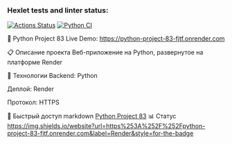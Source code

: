 ### Hexlet tests and linter status:
[![Actions Status](https://github.com/DZharenko/python-project-83/actions/workflows/hexlet-check.yml/badge.svg)](https://github.com/DZharenko/python-project-83/actions)
[![Python CI](https://github.com/DZharenko/python-project-83/actions/workflows/pyci.yaml/badge.svg)](https://github.com/DZharenko/python-project-83/actions/workflows/pyci.yaml)

🐍 Python Project 83
Live Demo: https://python-project-83-fjtf.onrender.com

📋 Описание проекта
Веб-приложение на Python, развернутое на платформе Render

🚀 Технологии
Backend: Python

Деплой: Render

Протокол: HTTPS

🔗 Быстрый доступ
markdown
[Python Project 83](https://python-project-83-fjtf.onrender.com)
📊 Статус
https://img.shields.io/website?url=https%253A%252F%252Fpython-project-83-fjtf.onrender.com&label=Render&style=for-the-badge
